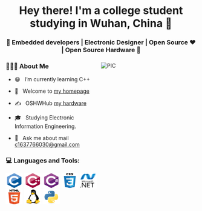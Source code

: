 <h1 align="center">
    Hey there! I'm a college student studying in Wuhan, China 👋 
</h1>

<h3 align="center">
    🚀 Embedded developers | Electronic Designer | Open Source ♥ | Open Source Hardware  🚀
</h3>

<div>
    <img width = "50%" align="right" alt="PIC" height="350" src="https://github-readme-stats.vercel.app/api?username=pomin-163&show_icons=true&locale=en" />
    <div align="left"> 
        <h3> 👨🏻‍💻 About Me </h3>

- 😀 &nbsp; I’m currently learning C++
- 🌱 &nbsp; Welcome to [my homepage](https://www.pomin.top)
- ✍️ &nbsp; OSHWHub [my hardware](https://oshwhub.com/pomin)
- 🎓 &nbsp; Studying Electronic Information Engineering.
- 💼 &nbsp; Ask me about mail [c1637766030@gmail.com](c1637766030@gmail.com)

    </div> 
</div>

<h3 align="left">
    💻 Languages and Tools:
</h3>

<p align="left"> 
    <img src="https://raw.githubusercontent.com/devicons/devicon/master/icons/c/c-original.svg" alt="c" width="45" height="40"/>
    <img src="https://raw.githubusercontent.com/devicons/devicon/master/icons/cplusplus/cplusplus-original.svg" alt="cplusplus" width="45" height="40"/>
    <img src="https://raw.githubusercontent.com/devicons/devicon/master/icons/csharp/csharp-original.svg" alt="csharp" width="45" height="40"/>
    <img src="https://raw.githubusercontent.com/devicons/devicon/master/icons/css3/css3-original-wordmark.svg" alt="css3" width="45" height="40"/>
    <img src="https://raw.githubusercontent.com/devicons/devicon/master/icons/dot-net/dot-net-original-wordmark.svg" alt="dotnet" width="45" height="40"/>
    <img src="https://raw.githubusercontent.com/devicons/devicon/master/icons/html5/html5-original-wordmark.svg" alt="html5" width="45" height="40"/>
    <img src="https://raw.githubusercontent.com/devicons/devicon/master/icons/linux/linux-original.svg" alt="linux" width="45" height="40"/>
    <img src="https://raw.githubusercontent.com/devicons/devicon/master/icons/python/python-original.svg" alt="python" width="45" height="40"/>
</p>
